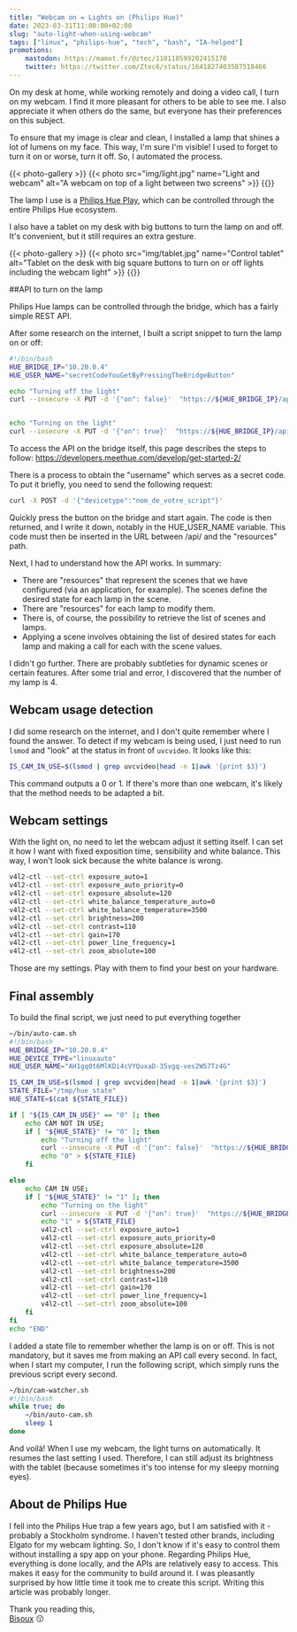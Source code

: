 ```yaml
---
title: "Webcam on = Lights on (Philips Hue)"
date: 2023-03-31T11:00:00+02:00
slug: "auto-light-when-using-webcam"
tags: ["linux", "philips-hue", "tech", "bash", "IA-helped"]
promotions:
    mastodon: https://mamot.fr/@ztec/110118599202415170
    twitter: https://twitter.com/Ztec6/status/1641827403587518466
---
```



On my desk at home, while working remotely and doing a video call, I turn on my webcam.
I find it more pleasant for others to be able to see me.
I also appreciate it when others do the same, but everyone has their preferences on this subject.

To ensure that my image is clear and clean, I installed a lamp that shines a lot of lumens on my face.
This way, I'm sure I'm visible!
I used to forget to turn it on or worse, turn it off. So, I automated the process.


{{< photo-gallery >}}
{{< photo src="img/light.jpg" name="Light and webcam" alt="A webcam on top of a light between two screens" >}}
{{</photo-gallery>}}

The lamp I use is a [Philips Hue Play](https://www.philips-hue.com/en-us/p/hue-white-and-color-ambiance-play-light-bar-single-pack/7820130U7), which can be controlled through the entire Philips Hue ecosystem.

I also have a tablet on my desk with big buttons to turn the lamp on and off.
It's convenient, but it still requires an extra gesture.


{{< photo-gallery >}}
{{< photo src="img/tablet.jpg" name="Control tablet" alt="Tablet on the desk with big square buttons to turn on or off lights including the webcam light" >}}
{{</photo-gallery>}}

##API to turn on the lamp

Philips Hue lamps can be controlled through the bridge, which has a fairly simple REST API.

After some research on the internet, I built a script snippet to turn the lamp on or off:

```bash
#!/bin/bash
HUE_BRIDGE_IP="10.20.0.4"
HUE_USER_NAME="secretCodeYouGetByPressingTheBridgeButton"

echo "Turning off the light"
curl --insecure -X PUT -d '{"on": false}'  "https://${HUE_BRIDGE_IP}/api/${HUE_USER_NAME}/lights/4/state"


echo "Turning on the light"
curl --insecure -X PUT -d '{"on": true}'  "https://${HUE_BRIDGE_IP}/api/${HUE_USER_NAME}/lights/4/state"
```

To access the API on the bridge itself, this page describes the steps to follow: https://developers.meethue.com/develop/get-started-2/

There is a process to obtain the "username" which serves as a secret code.
To put it briefly, you need to send the following request:
```bash
curl -X POST -d '{"devicetype":"nom_de_votre_script"}'
```
Quickly press the button on the bridge and start again.
The code is then returned, and I write it down, notably in the HUE_USER_NAME variable.
This code must then be inserted in the URL between /api/ and the "resources" path.

Next, I had to understand how the API works. In summary:

 - There are "resources" that represent the scenes that we have configured (via an application, for example). The scenes define the desired state for each lamp in the scene.
 - There are "resources" for each lamp to modify them.
 - There is, of course, the possibility to retrieve the list of scenes and lamps. 
 - Applying a scene involves obtaining the list of desired states for each lamp and making a call for each with the scene values.

I didn't go further. There are probably subtleties for dynamic scenes or certain features. After some trial and error, I discovered that the number of my lamp is 4.

## Webcam usage detection
I did some research on the internet, and I don't quite remember where I found the answer.
To detect if my webcam is being used, I just need to run `lsmod` and "look" at the status in front of `uvcvideo`. It looks like this:

```bash
IS_CAM_IN_USE=$(lsmod | grep uvcvideo|head -n 1|awk '{print $3}')
```
This command outputs a 0 or 1. If there's more than one webcam, it's likely that the method needs to be adapted a bit.

## Webcam settings
With the light on, no need to let the webcam adjust it setting itself. I can set it how I want with fixed exposition time, sensibility and white balance. 
This way, I won't look sick because the white balance is wrong.


```bash
v4l2-ctl --set-ctrl exposure_auto=1
v4l2-ctl --set-ctrl exposure_auto_priority=0
v4l2-ctl --set-ctrl exposure_absolute=120
v4l2-ctl --set-ctrl white_balance_temperature_auto=0
v4l2-ctl --set-ctrl white_balance_temperature=3500
v4l2-ctl --set-ctrl brightness=200
v4l2-ctl --set-ctrl contrast=110
v4l2-ctl --set-ctrl gain=170
v4l2-ctl --set-ctrl power_line_frequency=1
v4l2-ctl --set-ctrl zoom_absolute=100
```
Those are my settings. Play with them to find your best on your hardware. 


## Final assembly

To build the final script, we just need to put everything together

```bash
~/bin/auto-cam.sh
#!/bin/bash
HUE_BRIDGE_IP="10.20.0.4"
HUE_DEVICE_TYPE="linuxauto"
HUE_USER_NAME="AH1gq0t6MlKDi4cVYQuxaD-35vgq-ves2W57Tz4G"

IS_CAM_IN_USE=$(lsmod | grep uvcvideo|head -n 1|awk '{print $3}')
STATE_FILE="/tmp/hue_state"
HUE_STATE=$(cat ${STATE_FILE})

if [ "${IS_CAM_IN_USE}" == "0" ]; then
	echo CAM NOT IN USE;
	if [ "${HUE_STATE}" != "0" ]; then 
		echo "Turning off the light"
 		curl --insecure -X PUT -d '{"on": false}'  "https://${HUE_BRIDGE_IP}/api/${HUE_USER_NAME}/lights/4/state"
		echo "0" > ${STATE_FILE}
	fi

else
	echo CAM IN USE;
	if [ "${HUE_STATE}" != "1" ]; then
		echo "Turning on the light"
		curl --insecure -X PUT -d '{"on": true}'  "https://${HUE_BRIDGE_IP}/api/${HUE_USER_NAME}/lights/4/state"
		echo "1" > ${STATE_FILE}
		v4l2-ctl --set-ctrl exposure_auto=1
		v4l2-ctl --set-ctrl exposure_auto_priority=0
		v4l2-ctl --set-ctrl exposure_absolute=120
		v4l2-ctl --set-ctrl white_balance_temperature_auto=0
		v4l2-ctl --set-ctrl white_balance_temperature=3500
		v4l2-ctl --set-ctrl brightness=200
		v4l2-ctl --set-ctrl contrast=110
		v4l2-ctl --set-ctrl gain=170
		v4l2-ctl --set-ctrl power_line_frequency=1
		v4l2-ctl --set-ctrl zoom_absolute=100
	fi
fi
echo "END" 
```

I added a state file to remember whether the lamp is on or off. This is not mandatory, but it saves me from making an API call every second. 
In fact, when I start my computer, I run the following script, which simply runs the previous script every second.


```bash
~/bin/cam-watcher.sh
#!/bin/bash
while true; do
	~/bin/auto-cam.sh
	sleep 1
done
```
And voilà! When I use my webcam, the light turns on automatically. 
It resumes the last setting I used. 
Therefore, I can still adjust its brightness with the tablet (because sometimes it's too intense for my sleepy morning eyes).

## About de Philips Hue

I fell into the Philips Hue trap a few years ago, but I am satisfied with it - probably a Stockholm syndrome.
I haven't tested other brands, including Elgato for my webcam lighting. 
So, I don't know if it's easy to control them without installing a spy app on your phone. 
Regarding Philips Hue, everything is done locally, and the APIs are relatively easy to access. 
This makes it easy for the community to build around it. 
I was pleasantly surprised by how little time it took me to create this script. 
Writing this article was probably longer.

Thank you reading this,\
[Bisoux](/page/bisoux) :kissing:



